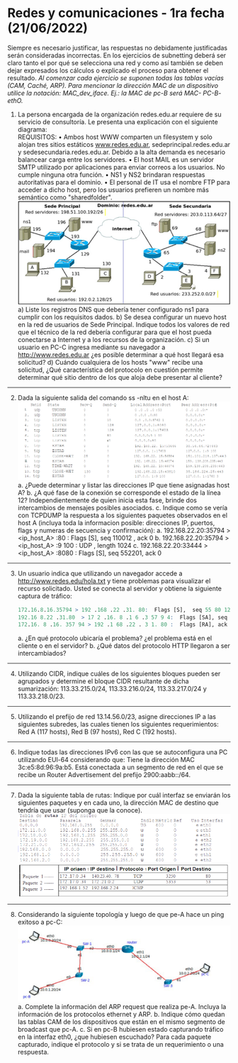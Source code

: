 # Redes y comunicaciones - 1ra fecha (21/06/2022) 
Siempre es necesario justificar, las respuestas no debidamente justificadas serán consideradas incorrectas. 
En los ejercicios  de subnetting  deberá  ser claro tanto  el por qué se selecciona  una red y como así también se deben dejar expresados los cálculos o explicado el proceso para obtener el resultado. 
*Al comenzar cada ejercicio se suponen todas las tablas vacías (CAM, Caché, ARP). Para  mencionar  la dirección MAC  de un dispositivo utilice la notación: MAC_dev_iface. Ej.: la MAC de pc-B  será MAC- PC-B-  ethO.*  

1. La persona encargada de la organización redes.edu.ar requiere de su servicio de consultoría. Le presenta una explicación con el siguiente diagrama:  
    REQUISITOS: 
    • Ambos host WWW comparten un filesystem y solo alojan tres sitios estáticos www.redes.edu.ar, sedeprincipal.redes.edu.ar y sedesecundaria.redes.edu.ar.  Debido  a  la  alta  demanda  es  necesario  balancear carga entre los servidores. 
    • El host MAIL es un servidor SMTP utilizado por aplicaciones para enviar correos a los usuarios. No cumple ninguna otra función. 
    • NS1 y NS2 brindaran respuestas autoritativas para el dominio. 
    • El personal de IT usa el nombre  FTP para acceder a dicho host, pero los usuarios prefieren un nombre más semántico como "sharedfolder".
    ![diagrama ejercicio 1](/Parciales-20240616/Parcial_1ra_2022/image.png)
    a) Liste los registros DNS que debería tener configurado ns1 para cumplir con los requisitos  dados. 
    b) Se  desea  configurar  un  nuevo  host  en  la  red  de  usuarios  de  Sede  Principal.  Indique  todos  los  valores  de  red  que  el  técnico  de  la  red  debería  configurar  para  que  el  host  pueda  conectarse a Internet y a los recursos de la organización.
    c) Si  un  usuario  en  PC-C  ingresa  mediante  su  navegador  a  http://www.redes.edu.ar  ¿es  posible  determinar a qué host llegará esa solicitud?
    d) Cuándo  cualquiera  de  los  hosts  "www"  recibe  una  solicitud,  ¿Qué  característica  del  protocolo  en  cuestión permite determinar qué sitio dentro de los que aloja debe presentar al cliente?
---
2.  Dada la siguiente salida del comando ss -nltu en el host A:
    ![tabla ejercicio 2](/Parciales-20240616/Parcial_1ra_2022/image-1.png)
    a. ¿Puede determinar y listar las direcciones IP que tiene asignadas host A? 
    b. ¿A qué fase de la conexión se corresponde el estado de la línea 12? Independientemente de quien  inicia esta fase, brinde dos intercambios de mensajes posibles asociados.
    c. Indique como se vería con TCPDUMP la respuesta a los siguientes paquetes observados en el host A (incluya toda la informacion posible: direcciones IP, puertos, flags y numeras de secuencia y confirmación):
        a.  192.168.22.20:35794 > <ip_host_A> :80 : Flags [S], seq 110012 , ack 0
        b.      192.168.22.20:35794 >  <ip_host_A> :9 100 : UDP , length 1024
        c.  192.168.22.20:33444 > <ip_host_A> :8080 : Flags [S], seq 552201, ack 0
---
3.  Un usuario indica que utilizando un navegador accede a http://www.redes.edu/hola.txt y tiene problemas para visualizar el recurso solicitado. Usted se conecta al servidor y obtiene la siguiente captura de tráfico:
    ```r
    172.16.8.16.35794 > 192 .168 .22 .31. 80:  Flags [S],  seq 55 80 12, w in 6 5495, length 0 
    192.16 8.22 .31.80  > 17 2 .16. 8 .1 6 .3 57 9 4:  Flags [SA], seq 16 08 79 , ack 558012, win 65483 , length 0 
    172.16. 8 .16. 357 94 > 192 .1 68 .22 . 3 1. 80 :  Flags [RA], ack 1, win 404 , length 0 
    ```
    a. ¿En qué protocolo ubicaría el problema? ¿el problema está en el cliente o en el servidor?
    b. ¿Qué datos del protocolo HTTP llegaron a ser intercambiados? 

 ---
4.  Utilizando CIDR, indique cuáles de los siguientes bloques pueden ser agrupados y determine el bloque CIDR resultante de dicha sumarización: 113.33.215.0/24, 113.33.216.0/24, 113.33.217.0/24 y  113.33.218.0/23. 

---
5.  Utilizando el prefijo de red 13.14.56.0/23, asigne direcciones IP a las siguientes subredes, las cuales  tienen los siguientes requerimientos: Red A (117 hosts), Red B (97 hosts), Red C (192 hosts). 

---
6.  Indique todas las direcciones IPv6 con las que se autoconfigura una PC utilizando EUl-64 considerando que: Tiene la dirección MAC 3c:e5:8d:96:9a:b5. Está conectada a un segmento de red en el que se recibe un Router Advertisement del prefijo 2900:aabb::/64.

---
7.  Dada la siguiente tabla de rutas: Indique por cuál interfaz se enviarán  los  siguientes  paquetes  y  en  cada  uno,  la  dirección  MAC de  destino  que  tendría  que  usar  (suponga que la conoce).
![tabla de rutas ejercicio 7](image-2.png)
![tabla ejercicio 7](image-3.png)

---
8. Considerando la siguiente topología y luego de que pe-A hace un ping exitoso a pc-C:
    ![topologia ejercicio 8](image-4.png)
    a. Complete la información del ARP request que realiza pe-A. Incluya la información de los protocolos  ethernet y ARP.
    b. Indique cómo quedan las tablas CAM de los dispositivos que están en el mismo segmento de broadcast que pc-A.
    c. Si en pc-B hubiesen estado capturando tráfico en la interfaz eth0, ¿que hubiesen escuchado? Para cada paquete capturado, indique el protocolo y si se trata de un requerimiento o una respuesta. 